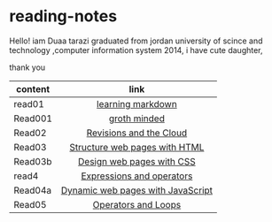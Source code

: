 # reading-notes

Hello!
iam Duaa tarazi graduated from jordan university of scince and technology ,computer information system 2014,
i have cute daughter,

thank you  

| content  |      link     |  
|----------|:-------------:|
|read01    |[learning markdown](https://duaa-tarazi.github.io/reading-notes/read001)|
| Read001   |  [groth minded](https://duaa-tarazi.github.io/reading-notes/grothminded) | 
| Read02   |[Revisions and the Cloud](https://duaa-tarazi.github.io/reading-notes/read02) |  
| Read03   | [ Structure web pages with HTML](https://duaa-tarazi.github.io/reading-notes/read03) |
| Read03b  | [Design web pages with CSS]()|	   
|read4     |[Expressions and operators](https://duaa-tarazi.github.io/reading-notes/read4a)
|Read04a   | [Dynamic web pages with JavaScript]()|
| Read05   | [Operators and Loops]()|
